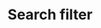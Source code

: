 ---
# This file is a template to document a new pattern within the GOV.UK Design Guide website.
layout: pattern-documentation
sectionKey: Patterns
eleventyNavigation:
  parent: Patterns

# Step 1: Duplicate and rename this file to the proposed pattern you want to include in the Design Guide website.
# When duplicating and renaming this file use lowercase and replace any spaces with a dash (ie. -)

# Step 2: Set "eleventyExcludeFromCollections" to "false". This will ensure that the code snippet is commented out and this page will be display withinin the Design Guide.
eleventyExcludeFromCollections: false

# Step 3: Input data points according to fields below to the best of your ability. Any fields without any data points will not be displayed on the website.

# Name of the pattern
# This is the name of the pattern (ex. Search filter). It is required to display the title on the page, in the meta data, and in the left-hand navigation menu of the patterns page.
title: Search filter

# Description of the pattern
# This briefly describes what the pattern is. It is required to display the description on the page, and in the <head> meta description.
description: Search filters are used to help refine search results.

# When to use this pattern
# Briefly describe the situation(s) when to use this pattern.
# You MUST wrap this in single quotation marks (ie. ' '), since markdown can be used to enter this information. To create a heading, use three hashes (ie. ###).
whenToUse:
  Used exclusively for [finder frontend templates](/frontend-templates/finder).

# When not to use this pattern
# Briefly describe the situation(s) when not to use this pattern.
# You MUST wrap this in single quotation marks (ie. ' '), since markdown can be used to enter this information. To create a heading, use three hashes (ie. ###).
whenNotToUse:
  #Delete this comment before entering when not to use this pattern.

# How the pattern works
# Briefly descibe how this pattern works. For instance, listing out what happens when an end-user interacts with this pattern.
# You MUST wrap this in single quotation marks (ie. ' '), since markdown can be used to enter this information. To create a heading, use three hashes (ie. ###).
howItWorks:
  Search filters are used to help refine search results which appear on the right side of the page.


  They display search facets which allow the user to drill deeper down into search results. Helping a user to create a smaller list of things to scan through.


  There are four types of filters currently. One with a dropdown of options. One with checkboxes. One with a search bar and checkboxes. And one with open text fields.


  On specialist finder, you can also find a small search bar.


  As a user interacts with the filters, the search results on the right auto-refresh automatically.


  On mobile the same functionality occurs, however the filters move into an accordion and a ‘Go to search results’ call to action appears to help users jump down to the top of their search results. In the past the filters have lived in an interstitial page, this changed around 2021 to the accordion interaction due to accessibility issues with interstitial pages.

# Variations for this pattern
# List out any variations that exist for this pattern by providing (1) the name of said variation and (2) a brief description of that variation.
variations:
  # To add additional variations duplicate the the fields below (adhering to the formating) but increase the count by one integer.
  0:
    title: #Delete this comment before entering the name of the variation that exists for this pattern.
    description:
      # You MUST wrap this in single quotation marks (ie. ' '), since markdown can be used to enter this information. To create a heading, use three hashes (ie. ###).
      #Delete this comment before entering a description of variation.

# Components that make-up this pattern
# List out all the components that make-up this single pattern, by (1) providing the name of the component and (2) a link to the documentation for said component.
components:
  # To add additional components duplicate the the fields below (adhering to the formating) but increase the count by one integer.
  0:
    # Both title and link are REQUIRED in order for this information to be displayed on the page.
    title: Search
    link: https://components.publishing.service.gov.uk/component-guide/search
  1:
    # Both title and link are REQUIRED in order for this information to be displayed on the page.
    title: Expander
    link: https://govuk-finder-frontend.herokuapp.com/component-guide/expander
  2:
    # Both title and link are REQUIRED in order for this information to be displayed on the page.
    title: Form date input
    link: https://components.publishing.service.gov.uk/component-guide/date_input
  3:
    # Both title and link are REQUIRED in order for this information to be displayed on the page.
    title: Option select
    link: https://components.publishing.service.gov.uk/component-guide/option_select
  4:
    # Both title and link are REQUIRED in order for this information to be displayed on the page.
    title: Form radio button
    link: https://components.publishing.service.gov.uk/component-guide/radio

# Evidence and insights for this pattern
# List out all past documentation/supporting material with regards to or realted to this pattern. It can include (1) past design documentation, (2) research findings, and (3) presentations.
insights:
  # To add additional insights duplicate the the fields below (adhering to the formating) but increase the count by one integer.
  0:
    # Both title and link are REQUIRED in order for this information to render on the page.
    date: #Delete this comment before entering the date when the document was published.
    description:
      # You MUST wrap this in single quotation marks (ie. ' '), since markdown can be used to enter this information. To create a heading, use three hashes (ie. ###).
      #Delete this comment before entering a brief summary about the document being referred.
    title: #Delete this comment before entering the name of the insight document.
    link: #Delete this comment before entering the URL of the insight document.
    documentFormat: #Delete this comment before entering the format of the insight document. Example: (1) Google Doc, (2) Google Sheets, and (3) Google Slides.

# Accessibilty criteria for this pattern
# List out the accessibility for this pattern.
# You MUST wrap this in single quotation marks (ie. ' '), since markdown can be used to enter this information. To create a heading, use three hashes (ie. ###).
accessibilty:
  There was an accessibility driven design change made to the mobile filters around 2021.

# How to report an issue with this pattern
# This will display instrucions on how to report an issue via GitHub.
# Consult with a developer to confirm the GitHub where the pattern's codebase exists.
githubIssueLink: https://github.com/alphagov/govuk_publishing_components/issues/new

# Existing issues with this pattern
# List of all the issues that are associated with this pattern, (1) containing the title used to describe the issue on GitHub, and (2) the link to the GitHub issue itself.
issues:
  # To add additional issues duplicate the the fields below (adhering to the formating) but increase the count by one integer.
  0:
    # Both title and link are REQUIRED in order to display this information on the page.
    title: #Delete this comment before entering the title of the GitHub issue.
    link: #Delete this comment before entering the URL of the corresponding GitHub issue.
---